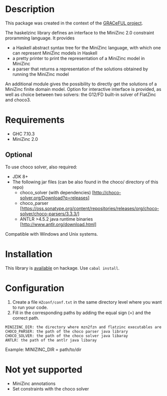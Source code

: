 # Description

This package was created in the context of the [GRACeFUL project](https://www.graceful-project.eu/).

The haskelzinc library defines an interface to the MiniZinc 2.0 constraint proramming language. It provides 
* a Haskell abstract syntax tree for the MiniZinc language, with which one can represent MiniZinc models in Haskell
* a pretty printer to print the representation of a MiniZinc model in MiniZinc
* a parser that returns a representation of the solutions obtained by running the MiniZinc model

An additional module gives the possibility to directly get the solutions of a MiniZinc finite domain model. Option for interactive interface is provided, as well as choice between two solvers: the G12/FD built-in solver of FlatZinc and choco3.

# Requirements
 * GHC 7.10.3
 * MiniZinc 2.0
## Optional
To use choco solver, also required:
   - JDK 8+
   - The following jar files (can be also found in the choco/ directory of this repo)
     - choco_solver (with dependencies) [http://choco-solver.org/Download?q=releases]
     - choco_parser [https://oss.sonatype.org/content/repositories/releases/org/choco-solver/choco-parsers/3.3.3/]
     - ANTLR >4.5.2 java runtime binaries [http://www.antlr.org/download.html]

Compatible with Windows and Unix systems.

# Installation

  This library is [available](https://hackage.haskell.org/package/haskelzinc) on hackage. Use `cabal install`.

# Configuration

  1. Create a file `HZconf/conf.txt` in the same directory level where you want to run your code.
  2. Fill in the corresponding paths by adding the equal sign (=) and the correct path.
    
    MINIZINC_DIR: the directory where mzn2fzn and flatzinc executables are
    CHOCO_PARSER: the path of the choco parser java library
    CHOCO_SOLVER: the path of the choco solver java libaray
    ANTLR: the path of the antlr java libaray

Example:
       MINIZINC_DIR = path/to/dir

# Not yet supported
 * MiniZinc annotations
 * Set constraints with the choco solver